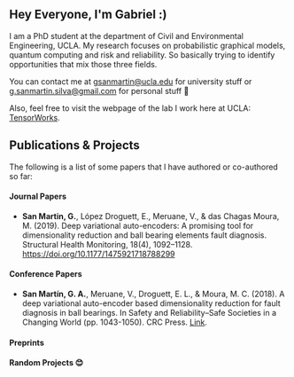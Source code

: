 ## Hey Everyone, I'm Gabriel :)

I am a PhD student at the department of Civil and Environmental Engineering, UCLA. My research focuses on probabilistic graphical models, quantum computing and risk and reliability. So basically trying to identify opportunities that mix those three fields. 

You can contact me at gsanmartin@ucla.edu for university stuff or g.sanmartin.silva@gmail.com for personal stuff 🙂

Also, feel free to visit the webpage of the lab I work here at UCLA: <a href="https://tensorworks.seas.ucla.edu" target="_blank">TensorWorks</a>.


## Publications & Projects

The following is a list of some papers that I have authored or co-authored so far:

#### Journal Papers
-   **San Martin, G.**, López Droguett, E., Meruane, V., & das Chagas Moura, M. (2019). Deep variational auto-encoders: A promising tool for dimensionality reduction and ball bearing elements fault diagnosis. Structural Health Monitoring, 18(4), 1092–1128. https://doi.org/10.1177/1475921718788299


#### Conference Papers
- **San Martín, G. A.**, Meruane, V., Droguett, E. L., & Moura, M. C. (2018). A deep variational auto-encoder based dimensionality reduction for fault diagnosis in ball bearings. In Safety and Reliability–Safe Societies in a Changing World (pp. 1043-1050). CRC Press. <a href="https://www.taylorfrancis.com/chapters/oa-edit/10.1201/9781351174664-131/deep-variational-auto-encoder-based-dimensionality-reduction-fault-diagnosis-ball-bearings-san-mart%C3%ADn-meruane-l%C3%B3pez-droguett-moura" target="_blank">Link</a>.

#### Preprints


#### Random Projects 😊

